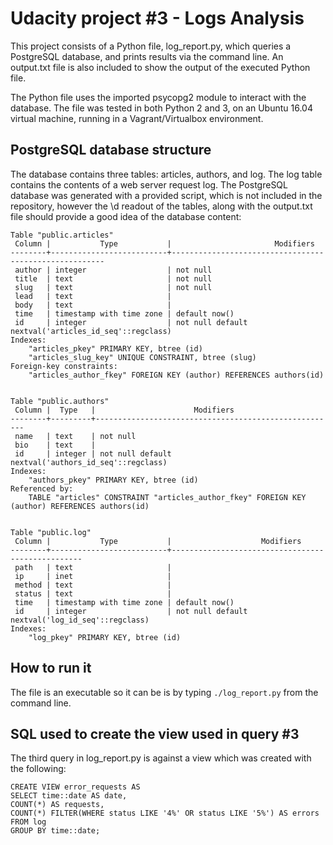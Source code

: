 # Udacity project #3 - Logs Analysis #
This project consists of a Python file, log_report.py, which queries a PostgreSQL database, and prints results via the command line. An output.txt file is also included to show the output of the executed Python file.

The Python file uses the imported psycopg2 module to interact with the database. The file was tested in both Python 2 and 3, on an Ubuntu 16.04 virtual machine, running in a Vagrant/Virtualbox environment.

## PostgreSQL database structure ##
The database contains three tables: articles, authors, and log. The log table contains the contents of a web server request log. The PostgreSQL database was generated with a provided script, which is not included in the repository, however the \d readout of the tables, along with the output.txt file should provide a good idea of the database content:

    Table "public.articles"
     Column |           Type           |                       Modifiers
    --------+--------------------------+-------------------------------------------------------
     author | integer                  | not null
     title  | text                     | not null
     slug   | text                     | not null
     lead   | text                     |
     body   | text                     |
     time   | timestamp with time zone | default now()
     id     | integer                  | not null default nextval('articles_id_seq'::regclass)
    Indexes:
        "articles_pkey" PRIMARY KEY, btree (id)
        "articles_slug_key" UNIQUE CONSTRAINT, btree (slug)
    Foreign-key constraints:
        "articles_author_fkey" FOREIGN KEY (author) REFERENCES authors(id)


    Table "public.authors"
     Column |  Type   |                      Modifiers
    --------+---------+------------------------------------------------------
     name   | text    | not null
     bio    | text    |
     id     | integer | not null default nextval('authors_id_seq'::regclass)
    Indexes:
        "authors_pkey" PRIMARY KEY, btree (id)
    Referenced by:
        TABLE "articles" CONSTRAINT "articles_author_fkey" FOREIGN KEY (author) REFERENCES authors(id)


    Table "public.log"
     Column |           Type           |                    Modifiers
    --------+--------------------------+--------------------------------------------------
     path   | text                     |
     ip     | inet                     |
     method | text                     |
     status | text                     |
     time   | timestamp with time zone | default now()
     id     | integer                  | not null default nextval('log_id_seq'::regclass)
    Indexes:
        "log_pkey" PRIMARY KEY, btree (id)


## How to run it ##

The file is an executable so it can be is by typing `./log_report.py` from the command line.

## SQL used to create the view used in query #3 ##

The third query in log_report.py is against a view which was created with the following:

    CREATE VIEW error_requests AS
    SELECT time::date AS date,
    COUNT(*) AS requests,
    COUNT(*) FILTER(WHERE status LIKE '4%' OR status LIKE '5%') AS errors
    FROM log
    GROUP BY time::date;
